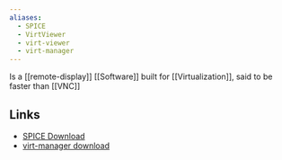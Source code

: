```yaml
---
aliases:
  - SPICE
  - VirtViewer
  - virt-viewer
  - virt-manager
---
```

Is a [[remote-display]] [[Software]] built for [[Virtualization]], said to be faster than [[VNC]]
## Links
- [SPICE Download](https://www.spice-space.org/download.html)
- [virt-manager download](https://virt-manager.org/download.html)